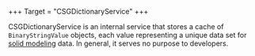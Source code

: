 +++
Target = "CSGDictionaryService"
+++

CSGDictionaryService is an internal service that stores a cache of `BinaryStringValue` objects, each value representing a unique data set for [solid modeling][1] data. In general, it serves no purpose to developers.[1]: https://developer.roblox.com/articles/3D-Modeling-with-Parts